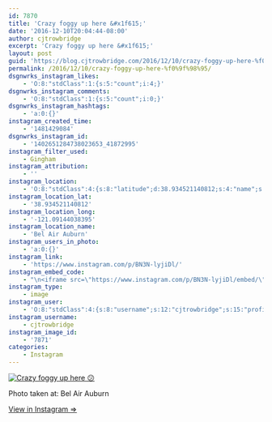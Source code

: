 ```yaml
---
id: 7870
title: 'Crazy foggy up here &#x1f615;'
date: '2016-12-10T20:04:44-08:00'
author: cjtrowbridge
excerpt: 'Crazy foggy up here &#x1f615;'
layout: post
guid: 'https://blog.cjtrowbridge.com/2016/12/10/crazy-foggy-up-here-%f0%9f%98%95/'
permalink: /2016/12/10/crazy-foggy-up-here-%f0%9f%98%95/
dsgnwrks_instagram_likes:
    - 'O:8:"stdClass":1:{s:5:"count";i:4;}'
dsgnwrks_instagram_comments:
    - 'O:8:"stdClass":1:{s:5:"count";i:0;}'
dsgnwrks_instagram_hashtags:
    - 'a:0:{}'
instagram_created_time:
    - '1481429084'
dsgnwrks_instagram_id:
    - '1402651284738023653_41872995'
instagram_filter_used:
    - Gingham
instagram_attribution:
    - ''
instagram_location:
    - 'O:8:"stdClass":4:{s:8:"latitude";d:38.934521140812;s:4:"name";s:14:"Bel Air Auburn";s:9:"longitude";d:-121.09144038395;s:2:"id";i:256507704;}'
instagram_location_lat:
    - '38.934521140812'
instagram_location_long:
    - '-121.09144038395'
instagram_location_name:
    - 'Bel Air Auburn'
instagram_users_in_photo:
    - 'a:0:{}'
instagram_link:
    - 'https://www.instagram.com/p/BN3N-lyjiDl/'
instagram_embed_code:
    - "\n<iframe src=\"https://www.instagram.com/p/BN3N-lyjiDl/embed/\" width=\"612\" height=\"710\" frameborder=\"0\" scrolling=\"no\" allowtransparency=\"true\" class=\"insta-image-embed\"></iframe>\n"
instagram_type:
    - image
instagram_user:
    - 'O:8:"stdClass":4:{s:8:"username";s:12:"cjtrowbridge";s:15:"profile_picture";s:96:"https://scontent.cdninstagram.com/t51.2885-19/s150x150/13724650_1188772791164794_142557231_a.jpg";s:2:"id";s:8:"41872995";s:9:"full_name";s:13:"CJ Trowbridge";}'
instagram_username:
    - cjtrowbridge
instagram_image_id:
    - '7871'
categories:
    - Instagram
---
```


[![Crazy foggy up here 😕](https://blog.cjtrowbridge.com/wp-content/uploads/2016/12/1481429084-1-1.jpg)](https://www.instagram.com/p/BN3N-lyjiDl/)

Photo taken at: Bel Air Auburn

[View in Instagram ⇒](https://www.instagram.com/p/BN3N-lyjiDl/)